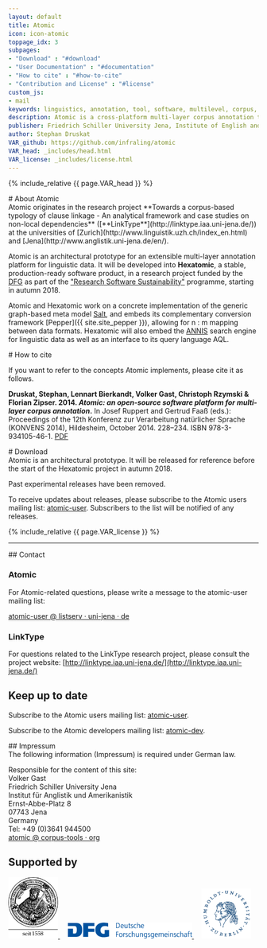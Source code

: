 ```yaml
---
layout: default
title: Atomic
icon: icon-atomic
toppage_idx: 3
subpages:
- "Download" : "#download"
- "User Documentation" : "#documentation"
- "How to cite" : "#how-to-cite"
- "Contribution and License" : "#license"
custom_js:
- mail
keywords: linguistics, annotation, tool, software, multilevel, corpus, corpora, corpus linguistics, eclipse, eclipse rcp, saltnpepper, jena, friedrich schiller university, research, linktype, open source, java, graphical, visual, editor, console, command line
description: Atomic is a cross-platform multi-layer corpus annotation tool – and extensible platform – prototype for the desktop.
publisher: Friedrich Schiller University Jena, Institute of English and American Studies
author: Stephan Druskat
VAR_github: https://github.com/infraling/atomic
VAR_head: _includes/head.html
VAR_license: _includes/license.html
---
```


{% include_relative {{ page.VAR_head }} %}

<div class="page-header">
# About Atomic
</div>

<div class="content">
Atomic originates in the research project **Towards a corpus-based typology of clause linkage - An analytical framework and case studies on non-local dependencies** ([**LinkType**](http://linktype.iaa.uni-jena.de/)) at the universities of [Zurich](http://www.linguistik.uzh.ch/index_en.html) and [Jena](http://www.anglistik.uni-jena.de/en/).

Atomic is an architectural prototype for an extensible multi-layer annotation platform for linguistic data. It will be developed into **Hexatomic**, a stable, production-ready software product, in a research project funded by the [DFG](www.dfg.de/en/) as part of the ["Research Software Sustainability"](http://www.dfg.de/en/research_funding/programmes/infrastructure/lis/funding_opportunities/call_proposal_software/) programme, starting in autumn 2018.

Atomic and Hexatomic work on a concrete implementation of the generic graph-based meta model [Salt]({{site.site_salt}}), and embeds its complementary conversion framework [Pepper]({{ site.site_pepper }}), allowing for n : m mapping between data formats. Hexatomic will also embed the [ANNIS]({{site.site_annis}}) search engine for linguistic data as well as an interface to its query language AQL.

<article class="anchor" id="how-to-cite">
<div class="page-header">
# How to cite
</div>

<div class="content">
<p>If you want to refer to the concepts Atomic implements, please cite it as follows.</p>
<p><span class="fa fa-book"></span> <strong>Druskat, Stephan, Lennart Bierkandt, Volker Gast, Christoph Rzymski &amp; Florian Zipser. 2014. <i>Atomic: an open-source software platform for multi-layer corpus annotation</i>.</strong> In Josef Ruppert and Gertrud Faaß (eds.): Proceedings of the 12th Konferenz zur Verarbeitung natürlicher Sprache (KONVENS 2014), Hildesheim, October 2014. 228&ndash;234. ISBN 978-3-934105-46-1. <a class="fa fa-file-pdf-o" href="http://nbn-resolving.de/urn:nbn:de:gbv:hil2-opus-2866"> PDF</a></p>
</div>
</article>


<article class="anchor" id="download">
<div class="page-header">
# Download
</div>

<div class="content">
Atomic is an architectural prototype. 
It will be released for reference before the start of the Hexatomic project in autumn 2018.

Past experimental releases have been removed.

To receive updates about releases, please subscribe to the Atomic users mailing list: <a class="fa fa-envelope-o" href="https://lserv.uni-jena.de/mailman/listinfo/atomic-user"> atomic-user</a>. Subscribers to the list will be notified of any releases.
</div>
</article>

{% include_relative {{ page.VAR_license }} %}

--------------

<article>
<div class="row">
<div class="col-md-6">
## <i class="fa fa-envelope"></i> Contact

### Atomic

For Atomic-related questions, please write a message to the atomic-user mailing list:

<span class="fa fa-envelope-o"></span><a onmouseover="setEmailStatus('atomic-user', 'listserv.uni-jena', 'de'); return true;" onmouseout="status=''; return true;" onclick="sendEmail('atomic-user', 'listserv.uni-jena', 'de', ''); return false;" href="javascript:sendEmail('atomic-user',%20'listserv.uni-jena',%20'de',%20'')" target="_self"> atomic-user &#x40; listserv · uni-jena · de</a>

### LinkType

For questions related to the LinkType research project, please consult the project website:
[http://linktype.iaa.uni-jena.de/](http://linktype.iaa.uni-jena.de/)

## <i class="fa fa-fast-forward"></i> Keep up to date

Subscribe to the Atomic users mailing list: <a class="fa fa-envelope-o" href="https://lserv.uni-jena.de/mailman/listinfo/atomic-user"> atomic-user</a>.

Subscribe to the Atomic developers mailing list: <a class="fa fa-envelope-o" href="https://lserv.uni-jena.de/mailman/listinfo/atomic-dev"> atomic-dev</a>.
</div><!--/.col-md-3-->

<div class="col-md-6">
## <i class="fa fa-info-circle"></i> Impressum

<div>
The following information (Impressum) is required under German law.

Responsible for the content of this site:  
Volker Gast  
Friedrich Schiller University Jena  
Institut für Anglistik und Amerikanistik  
Ernst-Abbe-Platz 8  
07743 Jena  
Germany  
Tel: +49 (0)3641 944500  
<span class="fa fa-envelope-o"></span> <a onmouseover="setEmailStatus('atomic', 'corpus-tools', 'org'); return true;" onmouseout="status=''; return true;" onclick="sendEmail('atomic', 'corpus-tools', 'org', ''); return false;" href="javascript:sendEmail('atomic',%20'corpus-tools',%20'org',%20'')" target="_self">atomic &#x40; corpus-tools · org</a>
</div>
</div><!--/.col-md-3-->
</div>
</article>

<article id="supporters">
<div class="page-header">
<h1>Supported by</h1>
  </div>
<div class="funders">
<a href="http://www.uni-jena.de/en/start.html">
<img width="100" src=".././images/logos/fsu-trans.png" alt="Universität Jena" />
  </a>&nbsp;&nbsp;&nbsp;
<a href="http://www.dfg.de/en/">
<img width="250" src=".././images/logos/dfg_logo_schriftzug_blau.png" alt="Deutsche Forschungsgemeinschaft (DFG)" />
  </a>&nbsp;&nbsp;&nbsp;
<a href="https://www.linguistik.hu-berlin.de/institut/professuren/korpuslinguistik/standardseite-en?set_language=en&amp;cl=en">
<img width="100" src=".././images/logos/husiegel_bw_gross.png" alt="Humboldt-Universität zu Berlin, Department of corpus linguistics and morphology"/>
  </a>
</div>
</article>